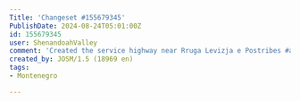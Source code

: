 ```yaml
---
Title: 'Changeset #155679345'
PublishDate: 2024-08-24T05:01:00Z
id: 155679345
user: ShenandoahValley
comment: 'Created the service highway near Rruga Levizja e Postribes #adt'
created_by: JOSM/1.5 (18969 en)
tags:
- Montenegro

---
```

